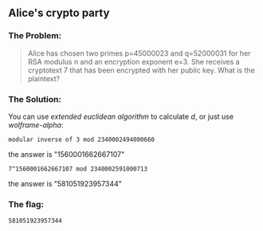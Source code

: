 ## Alice's crypto party

### The Problem:

> Alice has chosen two primes p=45000023 and q=52000031 for her RSA modulus n and an encryption exponent e=3. 
> She receives a cryptotext 7 that has been encrypted with her public key. 
> What is the plaintext?

### The Solution:

You can use _extended euclidean algorithm_ to calculate _d_, or just use _wolframe-alpha_:
	
`modular inverse of 3 mod 2340002494000660`

the answer is "1560001662667107"

	
`7^1560001662667107 mod 2340002591000713`
	
the answer is "581051923957344"

### The flag:
`581051923957344`
